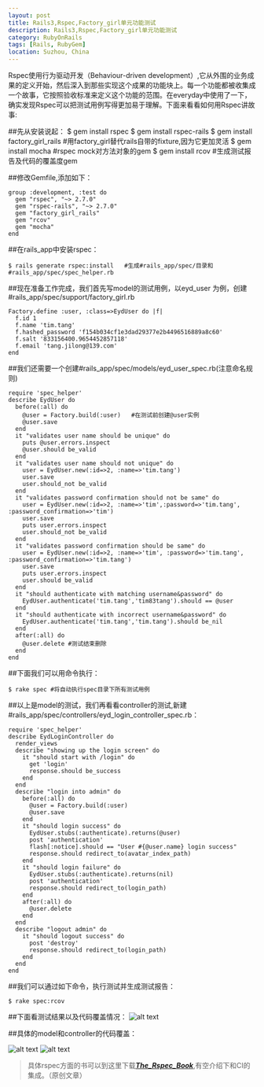 ```yaml
---
layout: post
title: Rails3,Rspec,Factory_girl单元功能测试
description: Rails3,Rspec,Factory_girl单元功能测试
category: RubyOnRails
tags: [Rails, RubyGem]
location: Suzhou, China
---
```

Rspec使用行为驱动开发（Behaviour-driven development）,它从外围的业务成果的定义开始，然后深入到那些实现这个成果的功能块上。每一个功能都被收集成一个故事，它按照验收标准来定义这个功能的范围。在everyday中使用了一下，确实发现Rspec可以把测试用例写得更加易于理解。下面来看看如何用Rspec讲故事:

##先从安装说起：
	$ gem install rspec
	$ gem install rspec-rails
	$ gem install factory_girl_rails   #用factory_girl替代rails自带的fixture,因为它更加灵活
	$ gem install mocha    #rspec mock对方法对象的gem
	$ gem install rcov     #生成测试报告及代码的覆盖度gem

##修改Gemfile,添加如下：

	group :development, :test do
	  gem "rspec", "~> 2.7.0"
	  gem "rspec-rails", "~> 2.7.0"
	  gem "factory_girl_rails"
	  gem "rcov"
	  gem "mocha"
	end

##在rails_app中安装rspec：

	$ rails generate rspec:install   #生成#rails_app/spec/目录和#rails_app/spec/spec_helper.rb

##现在准备工作完成，我们首先写model的测试用例，以eyd_user 为例，创建#rails_app/spec/support/factory_girl.rb

	Factory.define :user, :class=>EydUser do |f|
	  f.id 1
	  f.name 'tim.tang'
	  f.hashed_password 'f154b034cf1e3dad29377e2b4496516889a8c60'
	  f.salt '833156400.9654452857118'
	  f.email 'tang.jilong@139.com'
	end

##我们还需要一个创建#rails_app/spec/models/eyd_user_spec.rb(注意命名规则)

	require 'spec_helper'
	describe EydUser do
	  before(:all) do
		@user = Factory.build(:user)   #在测试前创建@user实例
		@user.save
	  end
	  it "validates user name should be unique" do
		puts @user.errors.inspect
		@user.should be_valid
	  end
	  it "validates user name should not unique" do
		user = EydUser.new(:id=>2, :name=>'tim.tang')
		user.save
		user.should_not be_valid
	  end
	  it "validates password confirmation should not be same" do
		user = EydUser.new(:id=>2, :name=>'tim',:password=>'tim.tang', :password_confirmation=>'tim')
		user.save
		puts user.errors.inspect
		user.should_not be_valid
	  end
	  it "validates password confirmation should be same" do
		user = EydUser.new(:id=>2, :name=>'tim', :password=>'tim.tang', :password_confirmation=>'tim.tang')
		user.save
		puts user.errors.inspect
		user.should be_valid
	  end
	  it "should authenticate with matching username&password" do
		EydUser.authenticate('tim.tang','tim83tang').should == @user
	  end
	  it "should authenticate with incorrect username&password" do
		EydUser.authenticate('tim.tang','tim.tang').should be_nil
	  end
	  after(:all) do
		@user.delete #测试结束删除
	  end
	end

##下面我们可以用命令执行：

	$ rake spec #将自动执行spec目录下所有测试用例

##以上是model的测试，我们再看看controller的测试,新建#rails_app/spec/controllers/eyd_login_controller_spec.rb：

	require 'spec_helper'
	describe EydLoginController do
	  render_views
	  describe "showing up the login screen" do
		it "should start with /login" do
		  get 'login'
		  response.should be_success
		end
	  end
	  describe "login into admin" do
		before(:all) do
		  @user = Factory.build(:user)
		  @user.save
		end
		it "should login success" do
		  EydUser.stubs(:authenticate).returns(@user)
		  post 'authentication'
		  flash[:notice].should == "User #{@user.name} login success"
		  response.should redirect_to(avatar_index_path)
		end
		it "should login failure" do
		  EydUser.stubs(:authenticate).returns(nil)
		  post 'authentication'
		  response.should redirect_to(login_path)
		end
		after(:all) do
		  @user.delete
		end
	  end
	  describe "logout admin" do
		it "should logout success" do
		  post 'destroy'
		  response.should redirect_to(login_path)
		end
	  end
	end

##我们可以通过如下命令，执行测试并生成测试报告：

	$ rake spec:rcov

##下面看测试结果以及代码覆盖情况：
![alt text][1]

##具体的model和controller的代码覆盖：

![alt text][2]
![alt text][3]

> 具体rspec方面的书可以到这里下载[***The_Rspec_Book***][4],有空介绍下和CI的集成。（原创文章）


  [1]: http://cms.everyday-cn.com/system/pictures/1010/large_overview_rspec.png?1320803540 "cover"
  [2]: http://cms.everyday-cn.com/system/pictures/1009/large_eyd_user.png?1320803537 "rsec"
  [3]: http://cms.everyday-cn.com/system/pictures/1011/large_spec_eyd_controller.png?1320803542 "a"
  [4]: http://cms.everyday-cn.com/zh/ibook_download/12 "the rspec book"
